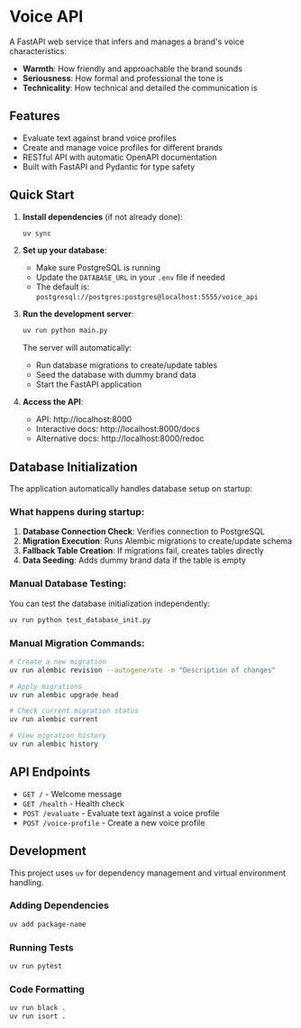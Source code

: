 
# Voice API

A FastAPI web service that infers and manages a brand's voice characteristics:
- **Warmth**: How friendly and approachable the brand sounds
- **Seriousness**: How formal and professional the tone is  
- **Technicality**: How technical and detailed the communication is

## Features

- Evaluate text against brand voice profiles
- Create and manage voice profiles for different brands
- RESTful API with automatic OpenAPI documentation
- Built with FastAPI and Pydantic for type safety

## Quick Start

1. **Install dependencies** (if not already done):
   ```bash
   uv sync
   ```

2. **Set up your database**:
   - Make sure PostgreSQL is running
   - Update the `DATABASE_URL` in your `.env` file if needed
   - The default is: `postgresql://postgres:postgres@localhost:5555/voice_api`

3. **Run the development server**:
   ```bash
   uv run python main.py
   ```
   
   The server will automatically:
   - Run database migrations to create/update tables
   - Seed the database with dummy brand data
   - Start the FastAPI application

4. **Access the API**:
   - API: http://localhost:8000
   - Interactive docs: http://localhost:8000/docs
   - Alternative docs: http://localhost:8000/redoc

## Database Initialization

The application automatically handles database setup on startup:

### What happens during startup:
1. **Database Connection Check**: Verifies connection to PostgreSQL
2. **Migration Execution**: Runs Alembic migrations to create/update schema
3. **Fallback Table Creation**: If migrations fail, creates tables directly
4. **Data Seeding**: Adds dummy brand data if the table is empty

### Manual Database Testing:
You can test the database initialization independently:
```bash
uv run python test_database_init.py
```

### Manual Migration Commands:
```bash
# Create a new migration
uv run alembic revision --autogenerate -m "Description of changes"

# Apply migrations
uv run alembic upgrade head

# Check current migration status
uv run alembic current

# View migration history
uv run alembic history
```

## API Endpoints

- `GET /` - Welcome message
- `GET /health` - Health check
- `POST /evaluate` - Evaluate text against a voice profile
- `POST /voice-profile` - Create a new voice profile

## Development

This project uses `uv` for dependency management and virtual environment handling.

### Adding Dependencies
```bash
uv add package-name
```

### Running Tests
```bash
uv run pytest
```

### Code Formatting
```bash
uv run black .
uv run isort .
```